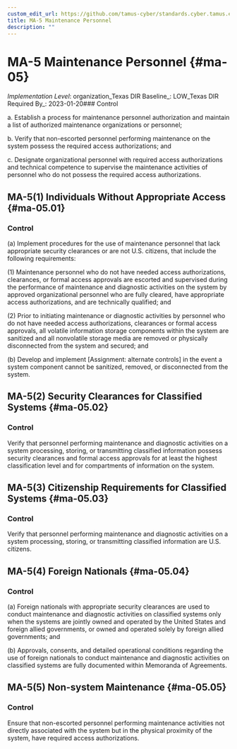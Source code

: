```yaml
---
custom_edit_url: https://github.com/tamus-cyber/standards.cyber.tamus.edu/tree/main/static/content/tamus.edu/TAMUS_profile.xml
title: MA-5 Maintenance Personnel
description: ""
---
```


# MA-5 Maintenance Personnel {#ma-05}

_Implementation Level_: organization_Texas DIR Baseline_: LOW_Texas DIR Required By_: 2023-01-20### Control

a. Establish a process for maintenance personnel authorization and maintain a list of authorized maintenance organizations or personnel;

b. Verify that non-escorted personnel performing maintenance on the system possess the required access authorizations; and

c. Designate organizational personnel with required access authorizations and technical competence to supervise the maintenance activities of personnel who do not possess the required access authorizations.

## MA-5(1) Individuals Without Appropriate Access {#ma-05.01}

### Control

(a) Implement procedures for the use of maintenance personnel that lack appropriate security clearances or are not U.S. citizens, that include the following requirements:

(1) Maintenance personnel who do not have needed access authorizations, clearances, or formal access approvals are escorted and supervised during the performance of maintenance and diagnostic activities on the system by approved organizational personnel who are fully cleared, have appropriate access authorizations, and are technically qualified; and

(2) Prior to initiating maintenance or diagnostic activities by personnel who do not have needed access authorizations, clearances or formal access approvals, all volatile information storage components within the system are sanitized and all nonvolatile storage media are removed or physically disconnected from the system and secured; and

(b) Develop and implement [Assignment: alternate controls] in the event a system component cannot be sanitized, removed, or disconnected from the system.

## MA-5(2) Security Clearances for Classified Systems {#ma-05.02}

### Control

Verify that personnel performing maintenance and diagnostic activities on a system processing, storing, or transmitting classified information possess security clearances and formal access approvals for at least the highest classification level and for compartments of information on the system.

## MA-5(3) Citizenship Requirements for Classified Systems {#ma-05.03}

### Control

Verify that personnel performing maintenance and diagnostic activities on a system processing, storing, or transmitting classified information are U.S. citizens.

## MA-5(4) Foreign Nationals {#ma-05.04}

### Control

(a) Foreign nationals with appropriate security clearances are used to conduct maintenance and diagnostic activities on classified systems only when the systems are jointly owned and operated by the United States and foreign allied governments, or owned and operated solely by foreign allied governments; and

(b) Approvals, consents, and detailed operational conditions regarding the use of foreign nationals to conduct maintenance and diagnostic activities on classified systems are fully documented within Memoranda of Agreements.

## MA-5(5) Non-system Maintenance {#ma-05.05}

### Control

Ensure that non-escorted personnel performing maintenance activities not directly associated with the system but in the physical proximity of the system, have required access authorizations.

